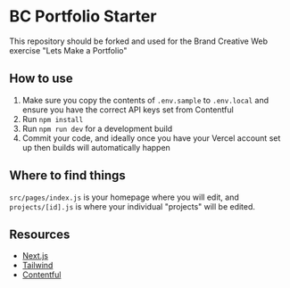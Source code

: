 # BC Portfolio Starter

This repository should be forked and used for the Brand Creative Web exercise "Lets Make a Portfolio"

## How to use

1. Make sure you copy the contents of `.env.sample` to `.env.local` and ensure you have the correct API keys set from Contentful
2. Run `npm install`
3. Run `npm run dev` for a development build
4. Commit your code, and ideally once you have your Vercel account set up then builds will automatically happen

## Where to find things

`src/pages/index.js` is your homepage where you will edit, and `projects/[id].js` is where your individual "projects" will be edited.

## Resources

- [Next.js](https://nextjs.org/docs)
- [Tailwind](https://tailwindcss.com/docs/styling-with-utility-classes)
- [Contentful](https://www.contentful.com/developers/docs/)